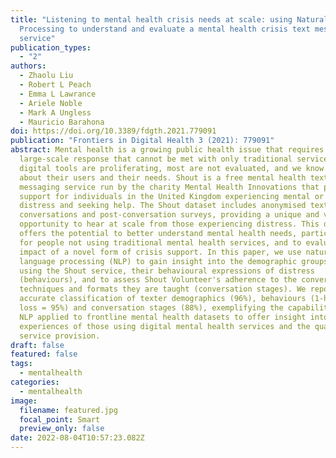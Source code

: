 ```yaml
---
title: "Listening to mental health crisis needs at scale: using Natural Language
  Processing to understand and evaluate a mental health crisis text messaging
  service"
publication_types:
  - "2"
authors:
  - Zhaolu Liu
  - Robert L Peach
  - Emma L Lawrance
  - Ariele Noble
  - Mark A Ungless
  - Mauricio Barahona
doi: https://doi.org/10.3389/fdgth.2021.779091
publication: "Frontiers in Digital Health 3 (2021): 779091"
abstract: Mental health is a growing public health issue that requires a
  large-scale response that cannot be met with only traditional services. While
  digital tools are proliferating, most are not evaluated, and we know little
  about their users and their needs. Shout is a free mental health text
  messaging service run by the charity Mental Health Innovations that provides
  support for individuals in the United Kingdom experiencing mental or emotional
  distress and seeking help. The Shout dataset includes anonymised text message
  conversations and post-conversation surveys, providing a unique and valuable
  opportunity to hear at scale from those experiencing distress. This data
  offers the potential to better understand mental health needs, particularly
  for people not using traditional mental health services, and to evaluate the
  impact of a novel form of crisis support. In this paper, we use natural
  language processing (NLP) to gain insight into the demographic groups that are
  using the Shout service, their behavioural expressions of distress
  (behaviours), and to assess Shout Volunteer's adherence to the conversation
  techniques and formats they are taught (conversation stages). We report
  accurate classification of texter demographics (96%), behaviours (1-hamming
  loss = 95%) and conversation stages (88%), exemplifying the capabilities of
  NLP applied to frontline mental health datasets to offer insight into the
  experiences of those using digital mental health services and the quality of
  service provision.
draft: false
featured: false
tags:
  - mentalhealth
categories:
  - mentalhealth
image:
  filename: featured.jpg
  focal_point: Smart
  preview_only: false
date: 2022-08-04T10:57:23.082Z
---
```

